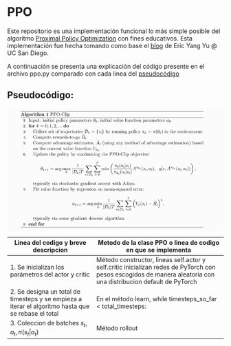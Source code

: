 # PPO
Este repositorio es una implementación funcional lo más simple posible del algoritmo [Proximal Policy Optimization](https://arxiv.org/abs/1707.06347) con fines educativos. Esta implementación fue hecha tomando como base el [blog](https://medium.com/analytics-vidhya/coding-ppo-from-scratch-with-pytorch-part-1-4-613dfc1b14c8) de Eric Yang Yu @ UC San Diego.

A continuación se presenta una explicación del código presente en el archivo ppo.py comparado con cada linea del [pseudocódigo](https://www.researchgate.net/figure/PPO-Clip-Pseudocode-Implementation_fig22_335328616)

## Pseudocódigo:

<img src=PPO-Clip-Pseudocode.png align="center"/>

| Linea del codigo y breve descripcion | Metodo de la clase PPO o linea de codigo en que se implementa |
| ------------------------------------ | ------------------------------------------------------------- |
| 1. Se inicializan los parámetros del actor y critic | Método constructor, lineas self.actor y self.critic inicializan redes de PyTorch con pesos escogidos de manera aleatoria con una distribucion default de PyTorch |
| 2. Se designa un total de timesteps y se empieza a iterar el algoritmo hasta que se rebase el total | En el método learn, while timesteps_so_far < total_timesteps: |
| 3. Coleccion de batches $s_t, a_t, \pi(s_t\|a_t)$ | Método rollout |
